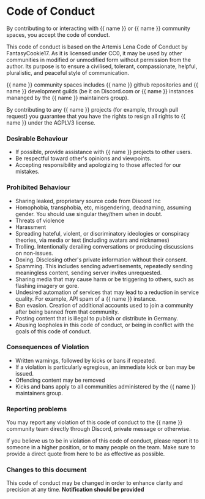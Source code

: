 # Code of Conduct

By contributing to or interacting with {{ name }} or {{ name }} community spaces, you accept the code of conduct.

This code of conduct is based on the Artemis Lena Code of Conduct by FantasyCookie17. As it is licensed under CC0,
it may be used by other communities in modified or unmodified form without permission from the author.
Its purpose is to ensure a civilised, tolerant, compassionate, helpful, pluralistic, and peaceful style of communication.

{{ name }} community spaces includes {{ name }} github repositories and {{ name }} development guilds (be it on Discord.com or {{ name }} instances mananged by the {{ name }} maintainers group).

By contributing to any {{ name }} projects (for example, through pull request) you guarantee that you have the rights to resign all rights to {{ name }} under the AGPLV3 license.

### Desirable Behaviour

- If possible, provide assistance with {{ name }} projects to other users.
- Be respectful toward other's opinions and viewpoints.
- Accepting responsibility and apologizing to those affected for our mistakes.

### Prohibited Behaviour

- Sharing leaked, proprietary source code from Discord Inc
- Homophobia, transphobia, etc, misgendering, deadnaming, assuming gender. You should use singular they/them when in doubt.
- Threats of violence
- Harassment
- Spreading hateful, violent, or discriminatory ideologies or conspiracy theories, via media or text (including avatars and nicknames)
- Trolling. Intentionally derailing conversations or producing discussions on non-issues.
- Doxing. Disclosing other's private information without their consent.
- Spamming. This includes sending advertisements, repeatedly sending meaningless content, sending server invites unrequested.
- Sharing media that may cause harm or be triggering to others, such as flashing imagery or gore.
- Undesired automation of services that may lead to a reduction in service quality. For example, API spam of a {{ name }} instance.
- Ban evasion. Creation of additional accounts used to join a community after being banned from that community.
- Posting content that is illegal to publish or distribute in Germany.
- Abusing loopholes in this code of conduct, or being in conflict with the goals of this code of conduct.

### Consequences of Violation

- Written warnings, followed by kicks or bans if repeated.
- If a violation is particularly egregious, an immediate kick or ban may be issued.
- Offending content may be removed
- Kicks and bans apply to all communities administered by the {{ name }} maintainers group.

### Reporting problems

You may report any violation of this code of conduct to the {{ name }} community team directly through Discord, private message or otherwise.

If you believe us to be in violation of this code of conduct, please report it to someone in a higher position,
or to many people on the team. Make sure to provide a direct quote from here to be as effective as possible.

### Changes to this document

This code of conduct may be changed in order to enhance clarity and precision at any time. **Notification should be provided**
